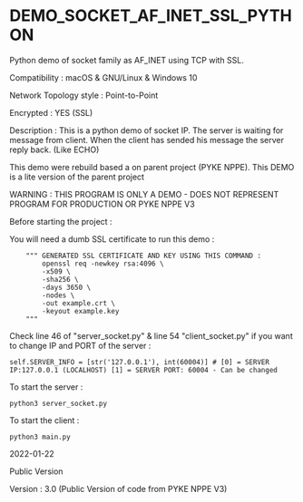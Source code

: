 # DEMO_SOCKET_AF_INET_SSL_PYTHON
Python demo of socket family as AF_INET using TCP with SSL.

Compatibility : macOS & GNU/Linux & Windows 10

Network Topology style : Point-to-Point

Encrypted : YES (SSL)
 
Description : 
This is a python demo of socket IP. The server is waiting for message from client. When the client has sended his message the server reply back. (Like ECHO)

This demo were rebuild based a on parent project (PYKE NPPE). This DEMO is a lite version of the parent project

WARNING : THIS PROGRAM IS ONLY A DEMO - DOES NOT REPRESENT PROGRAM FOR PRODUCTION OR PYKE NPPE V3

Before starting the project :

You will need a dumb SSL certificate to run this demo :

        """ GENERATED SSL CERTIFICATE AND KEY USING THIS COMMAND :
            openssl req -newkey rsa:4096 \
            -x509 \
            -sha256 \
            -days 3650 \
            -nodes \
            -out example.crt \
            -keyout example.key
        """
 
Check line 46 of "server_socket.py" & line 54 "client_socket.py" if you want to change IP and PORT of the server :

    self.SERVER_INFO = [str('127.0.0.1'), int(60004)] # [0] = SERVER IP:127.0.0.1 (LOCALHOST) [1] = SERVER PORT: 60004 - Can be changed
    
To start the server :

    python3 server_socket.py
    
  
  
To start the client : 

    python3 main.py


2022-01-22

Public Version

Version : 3.0 (Public Version of code from PYKE NPPE V3)
  
